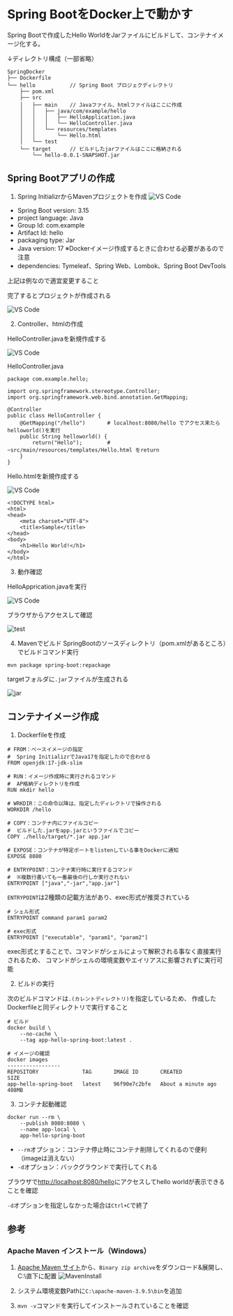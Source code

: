 # Spring BootをDocker上で動かす

Spring Bootで作成したHello WorldをJarファイルにビルドして、コンテナイメージ化する。

↓ディレクトリ構成（一部省略）
```
SpringDocker
├── Dockerfile
└── hello           // Spring Boot プロジェクディレクトリ
    ├── pom.xml
    ├── src
    │   ├── main    // Javaファイル、htmlファイルはここに作成
    │   │   ├── java/com/example/hello
    │   │   │   ├── HelloApplication.java
    │   │   │   └── HelloController.java
    │   │   └── resources/templates
    │   │       └── Hello.html
    │   └── test
    └── target      // ビルドしたjarファイルはここに格納される
        └── hello-0.0.1-SNAPSHOT.jar
```

## Spring Bootアプリの作成
1. Spring InitializrからMavenプロジェクトを作成
![VS Code](./SpringOnDocker/1_init.png)

- Spring Boot version: 3.15
- project language: Java
- Group Id: com.example
- Artifact Id: hello
- packaging type: Jar
- Java version: 17  ※Dockerイメージ作成するときに合わせる必要があるので注意
- dependencies: Tymeleaf、Spring Web、Lombok、Spring Boot DevTools

上記は例なので適宜変更すること

完了するとプロジェクトが作成される

![VS Code](./SpringOnDocker/2_init.png)

2. Controller、htmlの作成

HelloController.javaを新規作成する

![VS Code](./SpringOnDocker/3_controller.png)

HelloController.java
```
package com.example.hello;

import org.springframework.stereotype.Controller;
import org.springframework.web.bind.annotation.GetMapping;

@Controller
public class HelloController {
    @GetMapping("/hello")       # localhost:8080/hello でアクセス来たらhelloworld()を実行
    public String helloworld() {
        return("Hello");        # ~src/main/resources/templates/Hello.html をreturn
    }
}
```

Hello.htmlを新規作成する

![VS Code](./SpringOnDocker/4_html.png)

```
<!DOCTYPE html>
<html>
<head>
    <meta charset="UTF-8">
    <title>Sample</title>
</head>
<body>
    <h1>Hello World!</h1>
</body>
</html>
```

3. 動作確認

HelloApprication.javaを実行

![VS Code](./SpringOnDocker/5_test.png)

ブラウザからアクセスして確認

![test](./SpringOnDocker/6_test.png)

4. Mavenでビルド
SpringBootのソースディレクトリ（pom.xmlがあるところ）でビルドコマンド実行
```
mvn package spring-boot:repackage
```

targetフォルダに`.jar`ファイルが生成される

![jar](./SpringOnDocker/7_jar.png)


## コンテナイメージ作成
1. Dockerfileを作成
```
# FROM：ベースイメージの指定
#  Spring InitializrでJava17を指定したので合わせる
FROM openjdk:17-jdk-slim

# RUN：イメージ作成時に実行されるコマンド
#  AP格納ディレクトリを作成
RUN mkdir hello

# WRKDIR：この命令以降は、指定したディレクトリで操作される
WORKDIR /hello

# COPY：コンテナ内にファイルコピー
#  ビルドした.jarをapp.jarというファイルでコピー
COPY ./hello/target/*.jar app.jar

# EXPOSE：コンテナが特定ポートをlistenしている事をDockerに通知
EXPOSE 8080

# ENTRYPOINT：コンテナ実行時に実行するコマンド
#  ※複数行書いても一番最後の行しか実行されない
ENTRYPOINT ["java","-jar","app.jar"]
```

`ENTRYPOINT`は2種類の記載方法があり、exec形式が推奨されている
```
# シェル形式
ENTRYPOINT command param1 param2

# exec形式
ENTRYPOINT ["executable", "param1", "param2"]
```
exec形式とすることで、コマンドがシェルによって解釈される事なく直接実行されるため、
コマンドがシェルの環境変数やエイリアスに影響されずに実行可能


2. ビルドの実行

次のビルドコマンドは`.(カレントディレクトリ)`を指定しているため、
作成したDockerfileと同ディレクトリで実行すること
```
# ビルド
docker build \
    --no-cache \
    --tag app-hello-spring-boot:latest .

# イメージの確認
docker images
-----------------
REPOSITORY              TAG       IMAGE ID       CREATED              SIZE
app-hello-spring-boot   latest    96f90e7c2bfe   About a minute ago   408MB
```

3. コンテナ起動確認
```
docker run --rm \
    --publish 8080:8080 \
    --name app-local \
    app-hello-spring-boot
```
- `--rm`オプション：コンテナ停止時にコンテナ削除してくれるので便利（imageは消えない）
- `-d`オプション：バックグラウンドで実行してくれる

ブラウザで[http://localhost:8080/hello](http://localhost:8080/hello)にアクセスしてhello worldが表示できることを確認

`-d`オプションを指定しなかった場合は`Ctrl+C`で終了


## 参考
### Apache Maven インストール（Windows）
1. [Apache Maven サイト](https://maven.apache.org/)から、`Binary zip archive`をダウンロード&展開し、C:\直下に配置
![MavenInstall](./SpringOnDocker/99_MavenInstall.png)

2. システム環境変数Pathに`C:\apache-maven-3.9.5\bin`を追加

3. `mvn -v`コマンドを実行してインストールされていることを確認